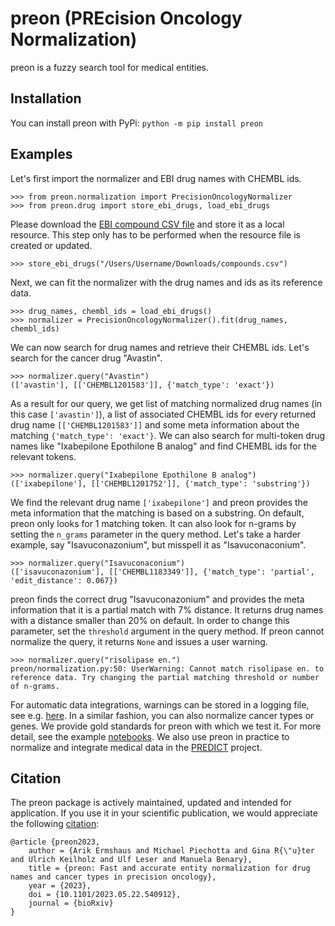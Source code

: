 # preon (PREcision Oncology Normalization)
preon is a fuzzy search tool for medical entities.

## Installation

You can install preon with PyPi:
`python -m pip install preon`

## Examples

Let's first import the normalizer and EBI drug names with CHEMBL ids.

```python3
>>> from preon.normalization import PrecisionOncologyNormalizer
>>> from preon.drug import store_ebi_drugs, load_ebi_drugs
```

Please download the <a href="https://www.ebi.ac.uk/chembl/g/#search_results/compounds">EBI compound CSV file</a> and store it as a local resource. This step only has to be performed when the resource file is created or updated. 

```python3
>>> store_ebi_drugs("/Users/Username/Downloads/compounds.csv")
```

Next, we can fit the normalizer with the drug names and ids as its reference data.

```python3
>>> drug_names, chembl_ids = load_ebi_drugs()
>>> normalizer = PrecisionOncologyNormalizer().fit(drug_names, chembl_ids)
```

We can now search for drug names and retrieve their CHEMBL ids. Let's search for the cancer drug "Avastin".

```python3
>>> normalizer.query("Avastin")
(['avastin'], [['CHEMBL1201583']], {'match_type': 'exact'})
```

As a result for our query, we get list of matching normalized drug names (in this case `['avastin']`), a list of associated CHEMBL ids for every returned drug name `[['CHEMBL1201583']]` and some meta information about the matching `{'match_type': 'exact'}`. We can also search for multi-token drug names like "Ixabepilone Epothilone B analog" and find CHEMBL ids for the relevant tokens.

```python3
>>> normalizer.query("Ixabepilone Epothilone B analog")
(['ixabepilone'], [['CHEMBL1201752']], {'match_type': 'substring'})
```

We find the relevant drug name `['ixabepilone']` and preon provides the meta information that the matching is based on a substring. On default, preon only looks for 1 matching token. It can also look for n-grams by setting the `n_grams` parameter in the query method. Let's take a harder example, say "Isavuconazonium", but misspell it as "Isavuconaconium".

```python3
>>> normalizer.query("Isavuconaconium")
(['isavuconazonium'], [['CHEMBL1183349']], {'match_type': 'partial', 'edit_distance': 0.067})
```

preon finds the correct drug "Isavuconazonium" and provides the meta information that it is a partial match with 7% distance. It returns drug names with a distance smaller than 20% on default. In order to change this parameter, set the `threshold` argument in the query method. If preon cannot normalize the query, it returns `None` and issues a user warning.

```python3
>>> normalizer.query("risolipase en.")
preon/normalization.py:50: UserWarning: Cannot match risolipase en. to reference data. Try changing the partial matching threshold or number of n-grams.
```

For automatic data integrations, warnings can be stored in a logging file, see e.g. <a href="https://github.com/ermshaua/preon/blob/main/preon/examples/drug_name_normalization.ipynb">here</a>. In a similar fashion, you can also normalize cancer types or genes. We provide gold standards for preon with which we test it. For more detail, see the example <a href="https://github.com/ermshaua/preon/tree/main/preon/examples">notebooks</a>. We also use preon in practice to normalize and integrate medical data in the <a href="https://predict.informatik.hu-berlin.de/">PREDICT</a> project.

## Citation

The preon package is actively maintained, updated and intended for application. If you use it in your scientific publication, we would appreciate the following <a href="https://doi.org/10.1101/2023.05.22.540912" target="_blank">citation</a>:

```
@article {preon2023,
	author = {Arik Ermshaus and Michael Piechotta and Gina R{\"u}ter and Ulrich Keilholz and Ulf Leser and Manuela Benary},
	title = {preon: Fast and accurate entity normalization for drug names and cancer types in precision oncology},
	year = {2023},
	doi = {10.1101/2023.05.22.540912},
	journal = {bioRxiv}
}
```
